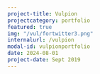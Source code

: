 ```yaml
---
project-title: Vulpion
projectcategory: portfolio
featured: true
img: "/vul/fortwitter3.png"
internalurl: /vulpion
modal-id: vulpionportfolio
date: 2024-08-01
project-date: Sept 2019
---
```


